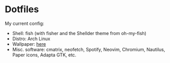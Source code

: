 # Dotfiles
My current config:
* Shell: fish (with fisher and the Shellder theme from oh-my-fish)
* Distro: Arch Linux
* Wallpaper: [here](https://images.unsplash.com/photo-1460499593944-39e14f96a8c6?ixlib=rb-0.3.5&q=80&fm=jpg&crop=entropy&s=d8bc3d45d5eeaaf4f576665707f4fddb)
* Misc. software: cmatrix, neofetch, Spotify, Neovim, Chromium, Nautilus, Paper icons, Adapta GTK, etc.

